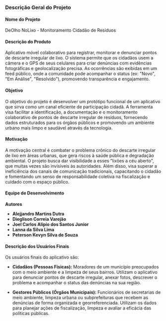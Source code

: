 ### **Descrição Geral do Projeto**

#### **Nome do Projeto**

DeOlho NoLixo - Monitoramento Cidadão de Resíduos

#### **Descrição do Produto**

Aplicativo móvel colaborativo para registrar, monitorar e denunciar pontos de descarte irregular de lixo. O sistema permite que os cidadãos usem a câmera e o GPS de seus celulares para criar denúncias com evidências fotográficas e geolocalização precisa. As ocorrências são exibidas em um feed público, onde a comunidade pode acompanhar o status (ex: "Novo", "Em Análise", "Resolvido"), promovendo transparência e engajamento.

#### **Objetivo**

O objetivo do projeto é desenvolver um protótipo funcional de um aplicativo que sirva como um canal eficiente de participação cidadã. A ferramenta visa facilitar a identificação, a documentação e o monitoramento colaborativo de pontos de descarte irregular de resíduos, fornecendo dados estruturados para os órgãos públicos e promovendo um ambiente urbano mais limpo e saudável através da tecnologia.

#### **Motivação**

A motivação central é combater o problema crônico do descarte irregular de lixo em áreas urbanas, que gera riscos à saúde pública e degradação ambiental. O projeto busca dar visibilidade a esses "lixões a céu aberto", que muitas vezes são invisíveis às autoridades. Além disso, visa superar a ineficiência dos canais de comunicação tradicionais, capacitando o cidadão e fomentando um senso de responsabilidade coletiva na fiscalização e cuidado com o espaço público.

#### **Equipe de Desenvolvimento**

**Autores**
-   **Alejjandro Martins Dutra**
-   **Dieglison Correia Varejão**
-   **Joel Carlos Alípio dos Santos Junior**
-   **Lanna da Silva Lima**
-   **Peterson Kevyn Silva de Souza**

#### **Descrição dos Usuários Finais**

Os usuários finais do aplicativo são:

-   **Cidadãos (Pessoas Físicas):** Moradores de um município preocupados com o meio ambiente e a limpeza de seus bairros. Utilizam o aplicativo para denunciar pontos de descarte irregular, anexar fotos, descrever o problema e acompanhar o status das denúncias na sua região.

-   **Gestores Públicos (Órgãos Municipais):** Funcionários de secretarias de meio ambiente, limpeza urbana ou subprefeituras que recebem as denúncias de forma organizada e georreferenciada. Utilizam os dados para planejar ações de fiscalização, limpeza e avaliar a eficácia das políticas públicas.
